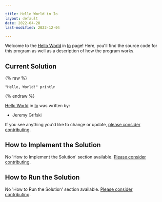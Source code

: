 ```yaml
---

title: Hello World in Io
layout: default
date: 2022-04-28
last-modified: 2022-12-04

---
```


Welcome to the [Hello World](https://sampleprograms.io/projects/hello-world) in [Io](https://sampleprograms.io/languages/io) page! Here, you'll find the source code for this program as well as a description of how the program works.

## Current Solution

{% raw %}

```io
"Hello, World!" println
```

{% endraw %}

[Hello World](https://sampleprograms.io/projects/hello-world) in [Io](https://sampleprograms.io/languages/io) was written by:

- Jeremy Grifski

If you see anything you'd like to change or update, [please consider contributing](https://github.com/TheRenegadeCoder/sample-programs).

## How to Implement the Solution

No 'How to Implement the Solution' section available. [Please consider contributing](https://github.com/TheRenegadeCoder/sample-programs-website).

## How to Run the Solution

No 'How to Run the Solution' section available. [Please consider contributing](https://github.com/TheRenegadeCoder/sample-programs-website).